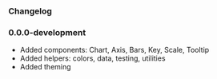 ### Changelog

### 0.0.0-development
- Added components: Chart, Axis, Bars, Key, Scale, Tooltip
- Added helpers: colors, data, testing, utilities
- Added theming
